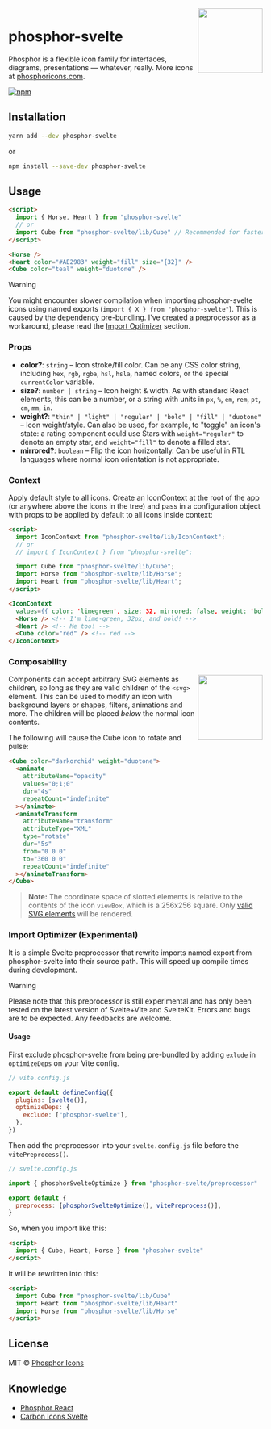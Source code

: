 <img src="./meta/phosphor-mark-tight-yellow.png" width="128" align="right" />

# phosphor-svelte

Phosphor is a flexible icon family for interfaces, diagrams, presentations — whatever, really. More icons at [phosphoricons.com](https://phosphoricons.com).

[![npm](https://img.shields.io/npm/v/phosphor-svelte)](https://npm.im/phosphor-svelte)

## Installation

```bash
yarn add --dev phosphor-svelte
```

or

```bash
npm install --save-dev phosphor-svelte
```

## Usage

```html
<script>
  import { Horse, Heart } from "phosphor-svelte"
  // or
  import Cube from "phosphor-svelte/lib/Cube" // Recommended for faster compiling
</script>

<Horse />
<Heart color="#AE2983" weight="fill" size="{32}" />
<Cube color="teal" weight="duotone" />
```

> [!WARNING]
> You might encounter slower compilation when importing phosphor-svelte icons using named exports (`import { X } from "phosphor-svelte"`).
> This is caused by the [dependency pre-bundling](https://vitejs.dev/guide/dep-pre-bundling.html#dependency-pre-bundling).
> I've created a preprocessor as a workaround, please read the [Import Optimizer](#import-optimizer-experimental) section.

### Props

- **color?**: `string` – Icon stroke/fill color. Can be any CSS color string, including `hex`, `rgb`, `rgba`, `hsl`, `hsla`, named colors, or the special `currentColor` variable.
- **size?**: `number | string` – Icon height & width. As with standard React elements, this can be a number, or a string with units in `px`, `%`, `em`, `rem`, `pt`, `cm`, `mm`, `in`.
- **weight?**: `"thin" | "light" | "regular" | "bold" | "fill" | "duotone"` – Icon weight/style. Can also be used, for example, to "toggle" an icon's state: a rating component could use Stars with `weight="regular"` to denote an empty star, and `weight="fill"` to denote a filled star.
- **mirrored?**: `boolean` – Flip the icon horizontally. Can be useful in RTL languages where normal icon orientation is not appropriate.

### Context

Apply default style to all icons. Create an IconContext at the root of the app (or anywhere above the icons in the tree) and pass in a configuration object with props to be applied by default to all icons inside context:

```html
<script>
  import IconContext from "phosphor-svelte/lib/IconContext";
  // or
  // import { IconContext } from "phosphor-svelte";

  import Cube from "phosphor-svelte/lib/Cube";
  import Horse from "phosphor-svelte/lib/Horse";
  import Heart from "phosphor-svelte/lib/Heart";
</script>

<IconContext
  values={{ color: 'limegreen', size: 32, mirrored: false, weight: 'bold' }}>
  <Horse /> <!-- I'm lime-green, 32px, and bold! -->
  <Heart /> <!-- Me too! -->
  <Cube color="red" /> <!-- red -->
</IconContext>
```

### Composability

<img src="./meta/cube-rotate.svg" width="128" align="right" />

Components can accept arbitrary SVG elements as children, so long as they are valid children of the `<svg>` element. This can be used to modify an icon with background layers or shapes, filters, animations and more. The children will be placed _below_ the normal icon contents.

The following will cause the Cube icon to rotate and pulse:

```html
<Cube color="darkorchid" weight="duotone">
  <animate
    attributeName="opacity"
    values="0;1;0"
    dur="4s"
    repeatCount="indefinite"
  ></animate>
  <animateTransform
    attributeName="transform"
    attributeType="XML"
    type="rotate"
    dur="5s"
    from="0 0 0"
    to="360 0 0"
    repeatCount="indefinite"
  ></animateTransform>
</Cube>
```

> **Note:** The coordinate space of slotted elements is relative to the contents of the icon `viewBox`, which is a 256x256 square. Only [valid SVG elements](https://developer.mozilla.org/en-US/docs/Web/SVG/Element#SVG_elements_by_category) will be rendered.

### Import Optimizer (Experimental)

It is a simple Svelte preprocessor that rewrite imports named export from phosphor-svelte into their source path. This will speed up compile times during development.

> [!WARNING]  
> Please note that this preprocessor is still experimental and has only been tested on the latest version of Svelte+Vite and SvelteKit.
> Errors and bugs are to be expected.
> Any feedbacks are welcome.

#### Usage

First exclude phosphor-svelte from being pre-bundled by adding `exlude` in `optimizeDeps` on your Vite config.

```javascript
// vite.config.js

export default defineConfig({
  plugins: [svelte()],
  optimizeDeps: {
    exclude: ["phosphor-svelte"],
  },
})
```

Then add the preprocessor into your `svelte.config.js` file before the `vitePreprocess()`.

```javascript
// svelte.config.js

import { phosphorSvelteOptimize } from "phosphor-svelte/preprocessor"

export default {
  preprocess: [phosphorSvelteOptimize(), vitePreprocess()],
}
```

So, when you import like this:

```html
<script>
  import { Cube, Heart, Horse } from "phosphor-svelte"
</script>
```

It will be rewritten into this:

```html
<script>
  import Cube from "phosphor-svelte/lib/Cube"
  import Heart from "phosphor-svelte/lib/Heart"
  import Horse from "phosphor-svelte/lib/Horse"
</script>
```

## License

MIT © [Phosphor Icons](https://github.com/phosphor-icons)

## Knowledge

- [Phosphor React](https://github.com/phosphor-icons/phosphor-react/)
- [Carbon Icons Svelte](https://github.com/IBM/carbon-icons-svelte/)
